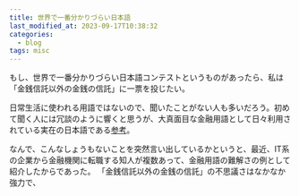```yaml
---
title: 世界で一番分かりづらい日本語
last_modified_at: 2023-09-17T10:38:32
categories:
  - blog
tags: misc
---
```


もし、世界で一番分かりづらい日本語コンテストというものがあったら、私は「金銭信託以外の金銭の信託」に一票を投じたい。

日常生活に使われる用語ではないので、聞いたことがない人も多いだろう。初めて聞く人には冗談のように響くと思うが、大真面目な金融用語として日々利用されている実在の日本語である[参考](https://www.google.com/search?q=%E9%87%91%E9%8A%AD%E4%BF%A1%E8%A8%97%E4%BB%A5%E5%A4%96%E3%81%AE%E9%87%91%E9%8A%AD%E3%81%AE%E4%BF%A1%E8%A8%97)。

なんで、こんなしょうもないことを突然言い出しているかというと、最近、IT系の企業から金融機関に転職する知人が複数あって、金融用語の難解さの例として紹介したからであった。
「金銭信託以外の金銭の信託」の不思議さはなかなか強力で、
